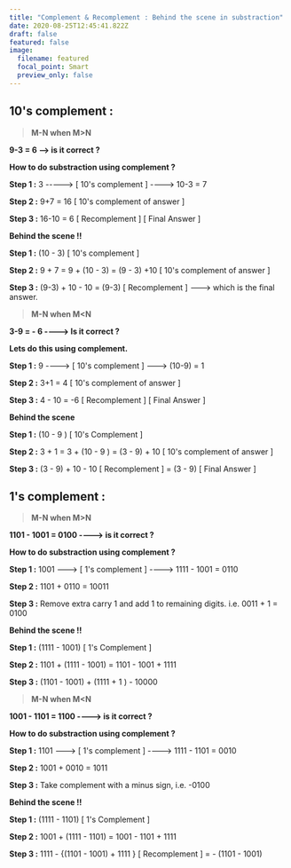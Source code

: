 ```yaml
---
title: "Complement & Recomplement : Behind the scene in substraction"
date: 2020-08-25T12:45:41.822Z
draft: false
featured: false
image:
  filename: featured
  focal_point: Smart
  preview_only: false
---
```

## **10's complement :**

> **M-N when      M>N**

 **9-3 = 6  --> is it correct ?**

**How to do substraction using complement ?**

**Step 1 :** 3 -----> \[ 10's complement ] ---->  10-3 = 7

**Step 2 :** 9+7 = 16   \[ 10's complement of answer ]

**Step 3 :** 16-10 = 6  \[ Recomplement ] \[ Final Answer ]

**Behind the scene !!**

**Step 1 :** (10 - 3) \[ 10's complement ]

**Step 2 :** 9 + 7 = 9 + (10 - 3) = (9 - 3) +10  \[ 10's complement of answer ]

**Step 3 :** (9-3) + 10  - 10 = (9-3) \[ Recomplement ] ---> which is the final answer.



> **M-N when M<N**

**3-9 = - 6 ----> Is it correct ?**

**Lets do this using complement.** 

**Step 1 :** 9 ----> \[ 10's complement ]  ---> (10-9) = 1

**Step 2 :** 3+1 = 4 \[ 10's complement of answer ]

**Step 3 :** 4 - 10 = -6 \[ Recomplement ] \[ Final Answer ]

**Behind the scene**

**Step 1 :** (10 - 9 ) \[ 10's Complement ]

**Step 2 :** 3 + 1 = 3 + (10 - 9 ) = (3 - 9) + 10 \[ 10's complement of answer ]

**Step 3 :** (3 - 9) + 10 - 10 \[ Recomplement ] = (3 - 9) \[ Final Answer ]



## **1's complement :**

> **M-N when      M>N**

**1101 - 1001 = 0100  ---->  is it correct ?**

**How to do substraction using complement ?**

**Step 1 :** 1001 ---> \[ 1's complement ]  ----> 1111 - 1001 = 0110

**Step 2 :** 1101 + 0110 = 10011

**Step 3 :** Remove extra carry 1 and add 1 to remaining digits. i.e.  0011 + 1 = 0100

**Behind the scene !!**

**Step 1 :** (1111 - 1001) \[ 1's Complement ]

**Step 2 :** 1101 + (1111 - 1001) = 1101 - 1001 + 1111

**Step 3 :** (1101 - 1001) + (1111 + 1 ) - 10000

> **M-N when      M<N**

**1001 - 1101 = 1100  ---->  is it correct ?**

**How to do substraction using complement ?**

**Step 1 :** 1101 ---> \[ 1's complement ]  ----> 1111 - 1101 = 0010

**Step 2 :** 1001 + 0010 = 1011

**Step 3 :** Take complement with a minus sign, i.e. -0100

**Behind the scene !!**

**Step 1 :** (1111 - 1101) \[ 1's Complement ]

**Step 2 :** 1001 + (1111 - 1101) = 1001 - 1101 + 1111

**Step 3 :** 1111 - {(1101 - 1001) + 1111 }  \[ Recomplement ] = - (1101 - 1001)